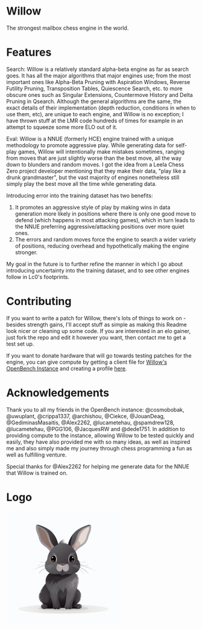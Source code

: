 # Willow
The strongest mailbox chess engine in the world.

# Features
Search: Willow is a relatively standard alpha-beta engine as far as search goes. It has all the major algorithms that major engines use; from the most important ones like Alpha-Beta Pruning with Aspiration Windows, Reverse Futility Pruning, Transposition Tables, Quiescence Search, etc. to more obscure ones such as Singular Extensions, Countermove History and Delta Pruning in Qsearch. Although the general algorithms are the same, the exact details of their implementation (depth reduction, conditions in when to use them, etc), are unique to each engine, and Willow is no exception; I have thrown stuff at the LMR code hundreds of times for example in an attempt to squeeze some more ELO out of it.

Eval: Willow is a NNUE (formerly HCE) engine trained with a unique methodology to promote aggressive play. While generating data for self-play games, Willow will intentionally make mistakes sometimes, ranging from moves that are just slightly worse than the best move, all the way down to blunders and random moves. I got the idea from a Leela Chess Zero project developer mentioning that they make their data, "play like a drunk grandmaster", but the vast majority of engines nonetheless still simply play the best move all the time while generating data.

Introducing error into the training dataset has two benefits:
1. It promotes an aggressive style of play by making wins in data generation more likely in positions where there is only one good move to defend (which happens in most attacking games), which in turn leads to the NNUE preferring aggressive/attacking positions over more quiet ones.
2. The errors and random moves force the engine to search a wider variety of positions, reducing overhead and hypothetically making the engine stronger.

My goal in the future is to further refine the manner in which I go about introducing uncertainty into the training dataset, and to see other engines follow in Lc0's footprints.

# Contributing
If you want to write a patch for Willow, there's lots of things to work on - besides strength gains, I'll accept stuff as simple as making this Readme look nicer or cleaning up some code. If you are interested in an elo gainer, just fork the repo and edit it however you want, then contact me to get a test set up. 

If you want to donate hardware that will go towards testing patches for the engine, you can give compute by getting a client file for [Willow's OpenBench Instance](https://github.com/crippa1337/OpenBench) and creating a profile [here](https://chess.swehosting.se/).

# Acknowledgements
Thank you to all my friends in the OpenBench instance: @cosmobobak, @uwuplant, @crippa1337, @archishou, @Ciekce, @JouanDeag, @GediminasMasaitis, @Alex2262, @lucametehau, @spamdrew128, @lucametehau, @PGG106, @JacquesRW and @dede1751. In addition to providing compute to the instance, allowing Willow to be tested quickly and easily, they have also provided me with so many ideas, as well as inspired me and also simply made my journey through chess programming a fun as well as fulfilling venture.

Special thanks for @Alex2262 for helping me generate data for the NNUE that Willow is trained on.


# Logo

<img src="willow_logo.png" width="300" alt="Willow's logo">

